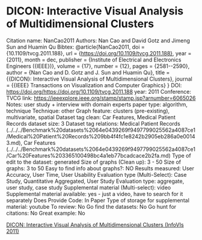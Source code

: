 # DICON: Interactive Visual Analysis of Multidimensional Clusters

Citation name: NanCao2011
Authors: Nan Cao and David Gotz and Jimeng Sun and Huamin Qu
Bibtex: @article{NanCao2011,
doi = {10.1109/tvcg.2011.188},
url = {https://doi.org/10.1109/tvcg.2011.188},
year = {2011},
month = dec,
publisher = {Institute of Electrical and Electronics Engineers ({IEEE})},
volume = {17},
number = {12},
pages = {2581--2590},
author = {Nan Cao and D. Gotz and J. Sun and Huamin Qu},
title = {{DICON}: Interactive Visual Analysis of Multidimensional Clusters},
journal = {{IEEE} Transactions on Visualization and Computer Graphics}
}
DOI: https://doi.org/https://doi.org/10.1109/tvcg.2011.188
year: 2011
Conference: TVCG
link: https://ieeexplore.ieee.org/stamp/stamp.jsp?arnumber=6065026
Notes: user study + interview with domain experts
paper type: algorithm, technique
Technique: other
Graph feature: clusters (pre-existing), multivariate, spatial
Dataset tag clean: Car Features, Medical Patient Records
dataset size: 3
Dataset tag relations: Medical Patient Records (../../../Benchmark%20datasets%2064e0439269f9497799025562a4087ce1/Medical%20Patient%20Records%209bb4f4fc1e8242b2905eb286a0e00143.md), Car Features (../../../Benchmark%20datasets%2064e0439269f9497799025562a4087ce1/Car%20Features%203365100498bc4a1eb77bcadcace2b2fa.md)
Type of edit to the dataset: generated
Size of graphs (Clean up): 3 - 50
Size of graphs: 3 to 50
Easy to find info about graphs?: NO
Results measured: User Accuracy, User Time, User Usability
Evaluation type (Multi-Select): Case Study, Quantitative Aggregated, User Study
Evaluation type: aggregate, user study, case study
Supplemental material (Multi-select): video
Supplemental material available: yes - just a video, have to search for it separately
Does Provide Code: In Paper
Type of storage for supplemental material: youtube
To review: No
Go find the datasets: No
Go hunt for citations: No
Great example: No

[DICON: Interactive Visual Analysis of Multidimensional Clusters (InfoVIs 2011)](https://www.youtube.com/watch?v=1WyFfTENk_I)